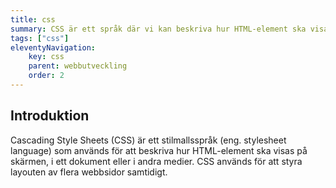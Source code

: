 ```yaml
---
title: css
summary: CSS är ett språk där vi kan beskriva hur HTML-element ska visas på skärmen.
tags: ["css"]
eleventyNavigation:
    key: css
    parent: webbutveckling
    order: 2
---
```


## Introduktion

Cascading Style Sheets (CSS) är ett stilmallsspråk (eng. stylesheet language) som används för att beskriva hur HTML-element ska visas på skärmen, i ett dokument eller i andra medier. CSS används för att styra layouten av flera webbsidor samtidigt.